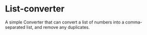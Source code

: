 # List-converter

A simple Converter that can convert a list of numbers into a comma-separated list, and remove any duplicates.
